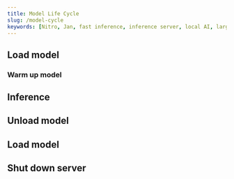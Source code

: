 ```yaml
---
title: Model Life Cycle
slug: /model-cycle
keywords: [Nitro, Jan, fast inference, inference server, local AI, large language model, OpenAI compatible, open source, llama]
---
```


## Load model

### Warm up model

## Inference

## Unload model

## Load model

## Shut down server


